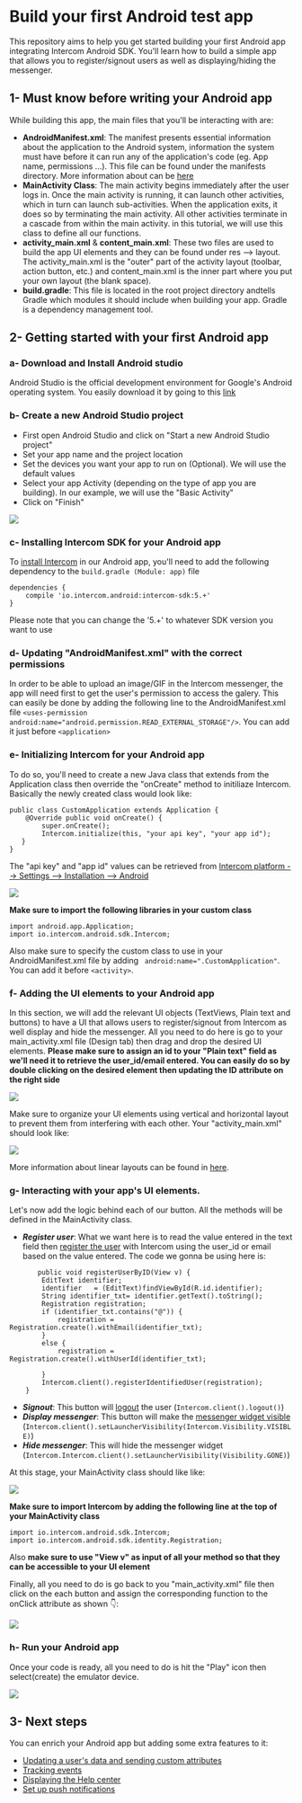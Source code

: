 # Build your first Android test app
This repository aims to help you get started building your first Android app integrating Intercom Android SDK. You'll learn how to build a simple app that allows you to register/signout users as well as displaying/hiding the messenger.

## 1- Must know before writing your Android app

While building this app, the main files that you'll be interacting with are:

- **AndroidManifest.xml**: The manifest presents essential information about the application to the Android system, information the system must have before it can run any of the application's code (eg. App name, permissions ...). This file can be found under the manifests directory. More information about can be [here](https://stuff.mit.edu/afs/sipb/project/android/docs/guide/topics/manifest/manifest-intro.html)
- **MainActivity Class**: The main activity begins immediately after the user logs in. Once the main activity is running, it can launch other activities, which in turn can launch sub-activities. When the application exits, it does so by terminating the main activity. All other activities terminate in a cascade from within the main activity. in this tutorial, we will use this class to define all our functions.
- **activity_main.xml** & **content_main.xml**: These two files are used to build the app UI elements and they can be found under res --> layout. The activity_main.xml is the "outer" part of the activity layout (toolbar, action button, etc.) and content_main.xml is the inner part where you put your own layout (the blank space).
- **build.gradle**: This file is located in the root project directory andtells Gradle which modules it should include when building your app. Gradle is a dependency management tool.

## 2- Getting started with your first Android app
### a- Download and Install Android studio

Android Studio is the official development environment for Google's Android operating system. You easily download it by going to this [link](https://developer.android.com/studio/)

### b- Create a new Android Studio project
- First open Android Studio and click on "Start a new Android Studio project"
- Set your app name and the project location
- Set the devices you want your app to run on (Optional). We will use the default values
- Select your app Activity (depending on the type of app you are building). In our example, we will use the "Basic Activity"
- Click on "Finish"

![](https://downloads.intercomcdn.com/i/o/99307924/139daa638a7ad964db124a70/Screen+Recording+2019-01-25+at+05.29+p.m..gif)

### c- Installing Intercom SDK for your Android app
To [install Intercom](https://developers.intercom.com/installing-intercom/docs/android-installation#section-step-1-install-intercom) in our Android app, you'll need to add the following dependency to the `build.gradle (Module: app)` file
```
dependencies {
    compile 'io.intercom.android:intercom-sdk:5.+'
}
```
Please note that you can change the '5.+' to whatever SDK version you want to use


### d- Updating "AndroidManifest.xml" with the correct permissions

In order to be able to upload an image/GIF in the Intercom messenger, the app will need first to get the user's permission to access the galery. This can easily be done by adding the following line to the AndroidManifest.xml file
`<uses-permission android:name="android.permission.READ_EXTERNAL_STORAGE"/>`. You can add it just before `<application>`


### e- Initializing Intercom for your Android app

To do so, you'll need to create a new Java class that extends from the Application class then  override the "onCreate" method to initiliaze Intercom. Basically the newly created class would look like:
```
public class CustomApplication extends Application {
    @Override public void onCreate() {
        super.onCreate();
        Intercom.initialize(this, "your api key", "your app id");
   }
}
```
The "api key" and "app id" values can be retrieved from [Intercom platform --> Settings --> Installation --> Android](https://app.intercom.io/a/apps/_/settings/android)

![](https://files.readme.io/e1ef3d6-Android_Install.png)

**Make sure to import the following libraries in your custom class**

```
import android.app.Application;
import io.intercom.android.sdk.Intercom;
```
Also make sure to specify the custom class to use in your AndroidManifest.xml file by adding ` android:name=".CustomApplication"`. You can add it before `<activity>`.

### f- Adding the UI elements to your Android app

In this section, we will add the relevant UI objects (TextViews, Plain text and buttons) to have a UI that allows users to register/signout from Intercom as well display and hide the messenger. All you need to do here is go to your main_activity.xml file (Design tab) then drag and drop the desired UI elements. 
**Please make sure to assign an id to your "Plain text" field as we'll need it to retrieve the user_id/email entered. You can easily do so by double clicking on the desired element then updating the ID attribute on the right side**

![](https://downloads.intercomcdn.com/i/o/100699314/3f867e10177db2d3e53a5c64/ezgif.com-resize.gif)

Make sure to organize your UI elements using vertical and horizontal layout to prevent them from interfering with each other. Your "activity_main.xml" should look like:

![](https://downloads.intercomcdn.com/i/o/100720745/2b28d8f533b351459695500e/image.png)

More information about linear layouts can be found in [here](https://javatutorial.net/android-linear-layout-example).


### g- Interacting with your app's UI elements.

Let's now add the logic behind each of our button. All the methods will be defined in the MainActivity class.
- **_Register user_**: What we want here is to read the value entered in the text field then [register the user](https://developers.intercom.com/installing-intercom/docs/android-installation#section-step-3-create-a-user) with Intercom using the user_id or email based on the value entered. The code we gonna be using here is:
```
       public void registerUserByID(View v) {
        EditText identifier;
        identifier   = (EditText)findViewById(R.id.identifier);
        String identifier_txt= identifier.getText().toString();
        Registration registration;
        if (identifier_txt.contains("@")) {
            registration = Registration.create().withEmail(identifier_txt);
        }
        else {
            registration = Registration.create().withUserId(identifier_txt);

        }
        Intercom.client().registerIdentifiedUser(registration);
    }
```

- **_Signout_**: This button will [logout](https://developers.intercom.com/installing-intercom/docs/android-installation#section-how-to-unregister-a-user) the user (`Intercom.client().logout()`)
- **_Display messenger_**: This button will make the [messenger widget visible](https://developers.intercom.com/installing-intercom/docs/android-configuration#section-choose-how-the-launcher-appears-and-opens-for-your-users) (`Intercom.client().setLauncherVisibility(Intercom.Visibility.VISIBLE)`)
- **_Hide messenger_**: This will hide the messenger widget (`Intercom.Intercom.client().setLauncherVisibility(Visibility.GONE)`)

At this stage, your MainActivity class should like like:

![](https://downloads.intercomcdn.com/i/o/100704211/216f7811f7b629e81429377a/image.png)

**Make sure to import Intercom by adding the following line at the top of your MainActivity class**
```
import io.intercom.android.sdk.Intercom;
import io.intercom.android.sdk.identity.Registration;
```
Also **make sure to use "View v" as input of all your method so that they can be accessible to your UI element**

Finally, all you need to do is go back to you "main_activity.xml" file then click on the each button and assign the corresponding function to the onClick attribute as shown 👇:

![](https://downloads.intercomcdn.com/i/o/100705824/6b41ed5b5237bba8ba314ca2/Screen+Recording+2019-02-01+at+04.49+p.m..gif)

### h- Run your Android app

Once your code is ready, all you need to do is hit the "Play" icon then select(create) the emulator device.

![](https://downloads.intercomcdn.com/i/o/100719917/6c11f1b0ddcfad5343845bc9/Screen+Recording+2019-02-01+at+05.44+p.m..gif)


## 3- Next steps

You can enrich your Android app but adding some extra features to it:
- [Updating a user's data and sending custom attributes](https://developers.intercom.com/installing-intercom/docs/android-configuration#section-update-a-user)
- [Tracking events](https://developers.intercom.com/installing-intercom/docs/android-configuration#section-submit-an-event)
- [Displaying the Help center](https://developers.intercom.com/installing-intercom/docs/android-configuration#section-articles-help-center)
- [Set up push notifications](https://developers.intercom.com/installing-intercom/docs/android-fcm-push-notifications)
